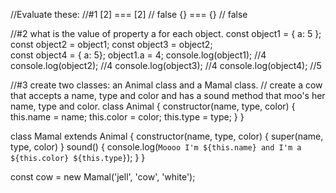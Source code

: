 //Evaluate these:
//#1
[2] === [2] // false
{} === {} // false

//#2 what is the value of property a for each object.
const object1 = { a: 5 }; 
const object2 = object1; 
const object3 = object2;  
const object4 = { a: 5}; 
object1.a = 4;
console.log(object1); //4
console.log(object2); //4
console.log(object3); //4
console.log(object4); //5




//#3 create two classes: an Animal class and a Mamal class. 
// create a cow that accepts a name, type and color and has a sound method that moo's her name, type and color. 
class Animal {
	constructor(name, type, color) {
		this.name = name;
		this.color = color;
		this.type = type;
	}
}

class Mamal extends Animal {
	constructor(name, type, color) {
		super(name, type, color)
	}
	sound() {
		console.log(`Moooo I'm ${this.name} and I'm a ${this.color} ${this.type}`);
	}
}

const cow = new Mamal('jell', 'cow', 'white');